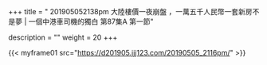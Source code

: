 +++
title = " 201905052138pm  大陸樓價一夜崩盤 ，一萬五千人民幣一套新房不是夢 | 一個中港車司機的獨白 第87集A 第一節"

description = ""
weight = 20
+++

{{< myframe01 src="https://d201905.jjj123.com/20190505_2116pm/" >}}

